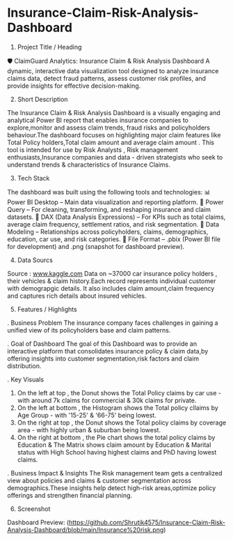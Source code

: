 # Insurance-Claim-Risk-Analysis-Dashboard
  1. Project Title / Heading
   
 🛡️ ClaimGuard Analytics: Insurance Claim & Risk Analysis Dashboard
  A dynamic, interactive data visualization tool designed to analyze insurance claims data, detect fraud patterns, assess customer risk profiles, and provide
  insights for effective decision-making.

  2. Short Description 

  The Insurance Claim & Risk Analysis Dashboard is a visually engaging and analytical Power BI report that enables insurance companies to explore,monitor and 
  assess claim trends, fraud risks and policyholders behaviour.The dashboard focuses on highlighting major claim features like Total Policy holders,Total claim 
  amount and average claim amount . This tool is intended for use by Risk Analysts , Risk management enthusiasts,Insurance companies and data - driven strategists
  who seek to understand trends & characteristics of Insurance Claims.

  3. Tech Stack

   The dashboard was built using the following tools and technologies:
📊 Power BI Desktop – Main data visualization and reporting platform.
🔄 Power Query – For cleaning, transforming, and reshaping insurance and claim datasets.
🧮 DAX (Data Analysis Expressions) – For KPIs such as total claims, average claim frequency, settlement ratios, and risk segmentation.
🔗 Data Modeling – Relationships across policyholders, claims, demographics, education, car use, and risk categories.
📂 File Format – .pbix (Power BI file for development) and .png (snapshot for dashboard preview).

  4. Data Sourcs

   Source : www.kaggle.com
   Data on ~37000 car insurance policy holders , their vehicles & claim history.Each record represents individual customer with demograpgic details.
   It also   includes claim amount,claim frequency and captures rich details about insured vehicles.

  5. Features / Highlights

   . Business Problem
     The insurance company faces challenges in gaining a unified view of its policyholders base and claim patterns.
   
   . Goal of Dashboard
     The goal of this Dashboard was to provide an interactive platform that consolidates insurance policy & claim data,by offering insights into customer
     segmentation,risk factors and claim distribution.

   . Key Visuals
   1. On the left at top , the Donut shows the Total Policy claims by car use - with around 7k claims for commercial & 30k claims for private.
   2. On the left at bottom , the Histogram shows the Total policy cllaims by Age Group - with '15-25' & '66-75' being lowest.
   3. On the right at top , the Donut shows the Total policy claims by coverage area - with highly urban & suburban being lowest.
   4. On the right at bottom , the Pie chart shows the total policy claims by Education & The Matrix shows claim amount by Education & Marital status with High
       School having highest claims and PhD having lowest claims.

   . Business Impact & Insights
   The Risk management team gets a centralized view about policies and claims & customer segmentation across demographics.These insights help detect high-risk
   areas,optimize policy offerings and strengthen financial planning.

  6. Screenshot

   Dashboard Preview: (https://github.com/Shrutik4575/Insurance-Claim-Risk-Analysis-Dashboard/blob/main/Insurance%20risk.png)

   

   
